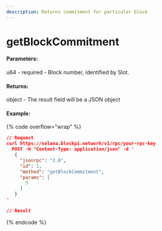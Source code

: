 ```yaml
---
description: Returns commitment for particular block
---
```


# getBlockCommitment

#### **Parameters:**

u64 - required - Block number, identified by Slot.

#### **Returns:**

object - The result field will be a JSON object

#### Example:

{% code overflow="wrap" %}
```json
// Request
curl https://solana.blockpi.network/v1/rpc/your-rpc-key
  POST -H "Content-Type: application/json" -d ' 
   {
     "jsonrpc": "2.0",
     "id": 1,
     "method": "getBlockCommitment",
     "params": [
       5
     ]
   }
'

// Result

```
{% endcode %}
